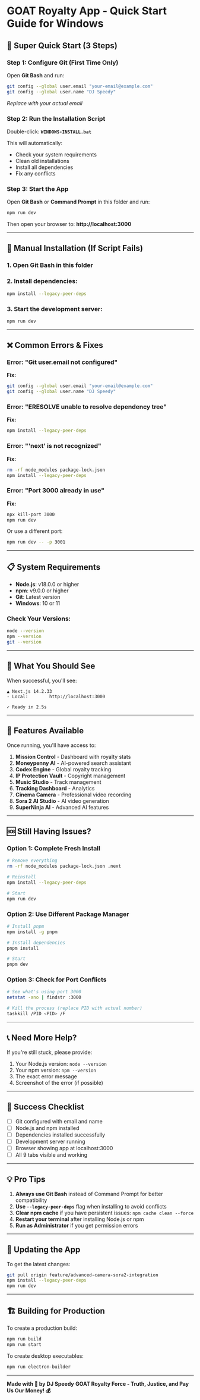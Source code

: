 # GOAT Royalty App - Quick Start Guide for Windows

## 🚀 Super Quick Start (3 Steps)

### Step 1: Configure Git (First Time Only)
Open **Git Bash** and run:
```bash
git config --global user.email "your-email@example.com"
git config --global user.name "DJ Speedy"
```
*Replace with your actual email*

### Step 2: Run the Installation Script
Double-click: **`WINDOWS-INSTALL.bat`**

This will automatically:
- Check your system requirements
- Clean old installations
- Install all dependencies
- Fix any conflicts

### Step 3: Start the App
Open **Git Bash** or **Command Prompt** in this folder and run:
```bash
npm run dev
```

Then open your browser to: **http://localhost:3000**

---

## 🔧 Manual Installation (If Script Fails)

### 1. Open Git Bash in this folder

### 2. Install dependencies:
```bash
npm install --legacy-peer-deps
```

### 3. Start the development server:
```bash
npm run dev
```

---

## ❌ Common Errors & Fixes

### Error: "Git user.email not configured"
**Fix:**
```bash
git config --global user.email "your-email@example.com"
git config --global user.name "DJ Speedy"
```

### Error: "ERESOLVE unable to resolve dependency tree"
**Fix:**
```bash
npm install --legacy-peer-deps
```

### Error: "'next' is not recognized"
**Fix:**
```bash
rm -rf node_modules package-lock.json
npm install --legacy-peer-deps
```

### Error: "Port 3000 already in use"
**Fix:**
```bash
npx kill-port 3000
npm run dev
```

Or use a different port:
```bash
npm run dev -- -p 3001
```

---

## 📋 System Requirements

- **Node.js**: v18.0.0 or higher
- **npm**: v9.0.0 or higher
- **Git**: Latest version
- **Windows**: 10 or 11

### Check Your Versions:
```bash
node --version
npm --version
git --version
```

---

## 🎯 What You Should See

When successful, you'll see:
```
▲ Next.js 14.2.33
- Local:        http://localhost:3000

✓ Ready in 2.5s
```

---

## 🌟 Features Available

Once running, you'll have access to:

1. **Mission Control** - Dashboard with royalty stats
2. **Moneypenny AI** - AI-powered search assistant
3. **Codex Engine** - Global royalty tracking
4. **IP Protection Vault** - Copyright management
5. **Music Studio** - Track management
6. **Tracking Dashboard** - Analytics
7. **Cinema Camera** - Professional video recording
8. **Sora 2 AI Studio** - AI video generation
9. **SuperNinja AI** - Advanced AI features

---

## 🆘 Still Having Issues?

### Option 1: Complete Fresh Install
```bash
# Remove everything
rm -rf node_modules package-lock.json .next

# Reinstall
npm install --legacy-peer-deps

# Start
npm run dev
```

### Option 2: Use Different Package Manager
```bash
# Install pnpm
npm install -g pnpm

# Install dependencies
pnpm install

# Start
pnpm dev
```

### Option 3: Check for Port Conflicts
```bash
# See what's using port 3000
netstat -ano | findstr :3000

# Kill the process (replace PID with actual number)
taskkill /PID <PID> /F
```

---

## 📞 Need More Help?

If you're still stuck, please provide:
1. Your Node.js version: `node --version`
2. Your npm version: `npm --version`
3. The exact error message
4. Screenshot of the error (if possible)

---

## 🎉 Success Checklist

- [ ] Git configured with email and name
- [ ] Node.js and npm installed
- [ ] Dependencies installed successfully
- [ ] Development server running
- [ ] Browser showing app at localhost:3000
- [ ] All 9 tabs visible and working

---

## 💡 Pro Tips

1. **Always use Git Bash** instead of Command Prompt for better compatibility
2. **Use `--legacy-peer-deps`** flag when installing to avoid conflicts
3. **Clear npm cache** if you have persistent issues: `npm cache clean --force`
4. **Restart your terminal** after installing Node.js or npm
5. **Run as Administrator** if you get permission errors

---

## 🔄 Updating the App

To get the latest changes:
```bash
git pull origin feature/advanced-camera-sora2-integration
npm install --legacy-peer-deps
npm run dev
```

---

## 🏗️ Building for Production

To create a production build:
```bash
npm run build
npm run start
```

To create desktop executables:
```bash
npm run electron-builder
```

---

**Made with 💜 by DJ Speedy**
**GOAT Royalty Force - Truth, Justice, and Pay Us Our Money! 💰**